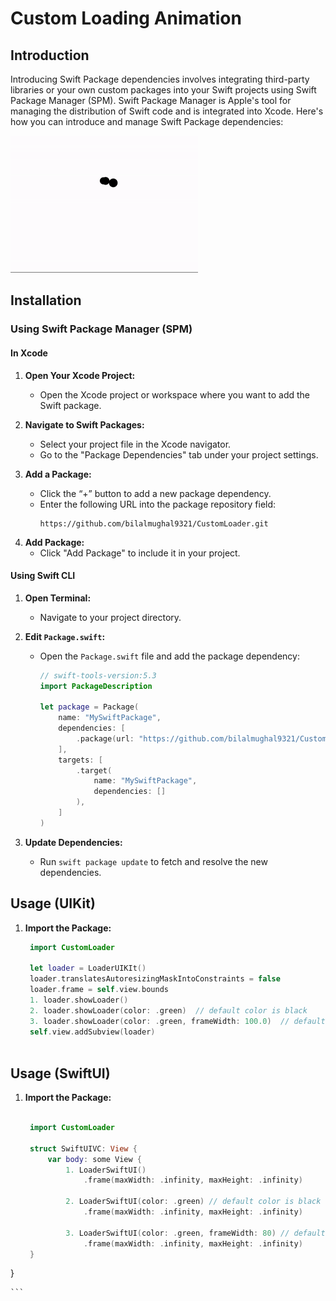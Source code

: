 # Custom Loading Animation

## Introduction

Introducing Swift Package dependencies involves integrating third-party libraries or your own custom packages into your Swift projects using Swift Package Manager (SPM).
Swift Package Manager is Apple's tool for managing the distribution of Swift code and is integrated into Xcode. Here's how you can introduce and manage Swift Package dependencies:

![](https://github.com/bilalmughal9321/CustomLoader/blob/main/resources/image.gif)

## Installation

### Using Swift Package Manager (SPM)

#### In Xcode

1. **Open Your Xcode Project:**
   - Open the Xcode project or workspace where you want to add the Swift package.

2. **Navigate to Swift Packages:**
   - Select your project file in the Xcode navigator.
   - Go to the "Package Dependencies" tab under your project settings.

3. **Add a Package:**
   - Click the “+” button to add a new package dependency.
   - Enter the following URL into the package repository field:
     ```
     https://github.com/bilalmughal9321/CustomLoader.git
     ```
<!--   - Choose the version rules you want to apply (e.g., exact version, range, or branch).-->

4. **Add Package:**
   - Click "Add Package" to include it in your project.

#### Using Swift CLI

1. **Open Terminal:**
   - Navigate to your project directory.

2. **Edit `Package.swift`:**
   - Open the `Package.swift` file and add the package dependency:

     ```swift
     // swift-tools-version:5.3
     import PackageDescription

     let package = Package(
         name: "MySwiftPackage",
         dependencies: [
             .package(url: "https://github.com/bilalmughal9321/CustomLoader.git", from: "1.0.0")
         ],
         targets: [
             .target(
                 name: "MySwiftPackage",
                 dependencies: []
             ),
         ]
     )
     ```

3. **Update Dependencies:**
   - Run `swift package update` to fetch and resolve the new dependencies.

## Usage (UIKit)


1. **Import the Package:**

   ```swift
    import CustomLoader
   
    let loader = LoaderUIKIt()
    loader.translatesAutoresizingMaskIntoConstraints = false
    loader.frame = self.view.bounds
    1. loader.showLoader()
    2. loader.showLoader(color: .green)  // default color is black
    3. loader.showLoader(color: .green, frameWidth: 100.0)  // default frameWidth is 100.0 
    self.view.addSubview(loader)
  
    ```
## Usage (SwiftUI)

1. **Import the Package:**

   ```swift
   
    import CustomLoader

    struct SwiftUIVC: View {
        var body: some View {
            1. LoaderSwiftUI()
                .frame(maxWidth: .infinity, maxHeight: .infinity)
        
            2. LoaderSwiftUI(color: .green) // default color is black
                .frame(maxWidth: .infinity, maxHeight: .infinity)
        
            3. LoaderSwiftUI(color: .green, frameWidth: 80) // default frameWidth is 100.0 
                .frame(maxWidth: .infinity, maxHeight: .infinity)
    }
}
  
    ```
